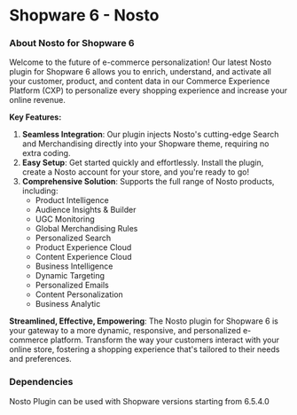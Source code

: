 # Shopware 6 - Nosto

### About Nosto for Shopware 6

Welcome to the future of e-commerce personalization! Our latest Nosto plugin for Shopware 6 allows you to enrich, understand, and activate all your customer, product, and content data in our Commerce Experience Platform (CXP) to personalize every shopping experience and increase your online revenue.

**Key Features:**

1. **Seamless Integration**: Our plugin injects Nosto's cutting-edge Search and Merchandising directly into your Shopware theme, requiring no extra coding.
2. **Easy Setup**: Get started quickly and effortlessly. Install the plugin, create a Nosto account for your store, and you're ready to go!
3. **Comprehensive Solution**: Supports the full range of Nosto products, including:
   * Product Intelligence
   * Audience Insights & Builder
   * UGC Monitoring
   * Global Merchandising Rules
   * Personalized Search
   * Product Experience Cloud
   * Content Experience Cloud
   * Business Intelligence
   * Dynamic Targeting&#x20;
   * Personalized Emails
   * Content Personalization
   * Business Analytic

**Streamlined, Effective, Empowering**: The Nosto plugin for Shopware 6 is your gateway to a more dynamic, responsive, and personalized e-commerce platform. Transform the way your customers interact with your online store, fostering a shopping experience that's tailored to their needs and preferences.

### Dependencies

Nosto Plugin can be used with Shopware versions starting from 6.5.4.0
